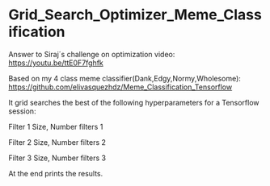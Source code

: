 # Grid_Search_Optimizer_Meme_Classification
Answer to Siraj´s challenge on optimization video: https://youtu.be/ttE0F7fghfk

Based on my 4 class meme classifier(Dank,Edgy,Normy,Wholesome):
https://github.com/elivasquezhdz/Meme_Classification_Tensorflow

It grid searches the best of the following hyperparameters for a Tensorflow session:

Filter 1 Size, Number filters 1

Filter 2 Size, Number filters 2

Filter 3 Size, Number filters 3

At the end prints the results.
